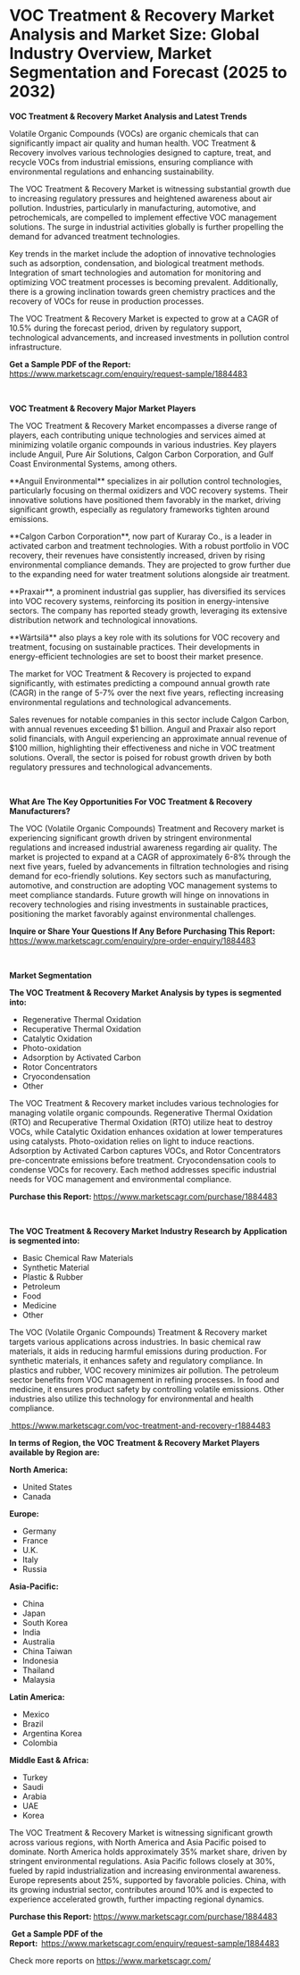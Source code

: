 <p><h1>VOC Treatment & Recovery Market Analysis and Market Size: Global Industry Overview, Market Segmentation and Forecast (2025 to 2032)</h1></p><p><strong>VOC Treatment & Recovery Market Analysis and Latest Trends</strong></p>
<p><p>Volatile Organic Compounds (VOCs) are organic chemicals that can significantly impact air quality and human health. VOC Treatment & Recovery involves various technologies designed to capture, treat, and recycle VOCs from industrial emissions, ensuring compliance with environmental regulations and enhancing sustainability. </p><p>The VOC Treatment & Recovery Market is witnessing substantial growth due to increasing regulatory pressures and heightened awareness about air pollution. Industries, particularly in manufacturing, automotive, and petrochemicals, are compelled to implement effective VOC management solutions. The surge in industrial activities globally is further propelling the demand for advanced treatment technologies.</p><p>Key trends in the market include the adoption of innovative technologies such as adsorption, condensation, and biological treatment methods. Integration of smart technologies and automation for monitoring and optimizing VOC treatment processes is becoming prevalent. Additionally, there is a growing inclination towards green chemistry practices and the recovery of VOCs for reuse in production processes.</p><p>The VOC Treatment & Recovery Market is expected to grow at a CAGR of 10.5% during the forecast period, driven by regulatory support, technological advancements, and increased investments in pollution control infrastructure.</p></p>
<p><strong>Get a Sample PDF of the Report:&nbsp;</strong> <a href="https://www.marketscagr.com/enquiry/request-sample/1884483?utm_campaign=3163&utm_medium=2&utm_source=Github&utm_content=ia&utm_term=28032025&utm_id=voc-treatment-recovery">https://www.marketscagr.com/enquiry/request-sample/1884483</a></p>
<p>&nbsp;</p>
<p><strong>VOC Treatment & Recovery Major Market Players</strong></p>
<p><p>The VOC Treatment & Recovery Market encompasses a diverse range of players, each contributing unique technologies and services aimed at minimizing volatile organic compounds in various industries. Key players include Anguil, Pure Air Solutions, Calgon Carbon Corporation, and Gulf Coast Environmental Systems, among others.</p><p>**Anguil Environmental** specializes in air pollution control technologies, particularly focusing on thermal oxidizers and VOC recovery systems. Their innovative solutions have positioned them favorably in the market, driving significant growth, especially as regulatory frameworks tighten around emissions.</p><p>**Calgon Carbon Corporation**, now part of Kuraray Co., is a leader in activated carbon and treatment technologies. With a robust portfolio in VOC recovery, their revenues have consistently increased, driven by rising environmental compliance demands. They are projected to grow further due to the expanding need for water treatment solutions alongside air treatment.</p><p>**Praxair**, a prominent industrial gas supplier, has diversified its services into VOC recovery systems, reinforcing its position in energy-intensive sectors. The company has reported steady growth, leveraging its extensive distribution network and technological innovations.</p><p>**Wärtsilä** also plays a key role with its solutions for VOC recovery and treatment, focusing on sustainable practices. Their developments in energy-efficient technologies are set to boost their market presence.</p><p>The market for VOC Treatment & Recovery is projected to expand significantly, with estimates predicting a compound annual growth rate (CAGR) in the range of 5-7% over the next five years, reflecting increasing environmental regulations and technological advancements.</p><p>Sales revenues for notable companies in this sector include Calgon Carbon, with annual revenues exceeding $1 billion. Anguil and Praxair also report solid financials, with Anguil experiencing an approximate annual revenue of $100 million, highlighting their effectiveness and niche in VOC treatment solutions. Overall, the sector is poised for robust growth driven by both regulatory pressures and technological advancements.</p></p>
<p>&nbsp;</p>
<p><strong>What Are The Key Opportunities For VOC Treatment & Recovery Manufacturers?</strong></p>
<p><p>The VOC (Volatile Organic Compounds) Treatment and Recovery market is experiencing significant growth driven by stringent environmental regulations and increased industrial awareness regarding air quality. The market is projected to expand at a CAGR of approximately 6-8% through the next five years, fueled by advancements in filtration technologies and rising demand for eco-friendly solutions. Key sectors such as manufacturing, automotive, and construction are adopting VOC management systems to meet compliance standards. Future growth will hinge on innovations in recovery technologies and rising investments in sustainable practices, positioning the market favorably against environmental challenges.</p></p>
<p><strong>Inquire or Share Your Questions If Any Before Purchasing This Report:</strong> <a href="https://www.marketscagr.com/enquiry/pre-order-enquiry/1884483?utm_campaign=3163&utm_medium=2&utm_source=Github&utm_content=ia&utm_term=28032025&utm_id=voc-treatment-recovery">https://www.marketscagr.com/enquiry/pre-order-enquiry/1884483</a></p>
<p>&nbsp;</p>
<p><strong>Market Segmentation</strong></p>
<p><strong>The VOC Treatment & Recovery Market Analysis by types is segmented into:</strong></p>
<p><ul><li>Regenerative Thermal Oxidation</li><li>Recuperative Thermal Oxidation</li><li>Catalytic Oxidation</li><li>Photo-oxidation</li><li>Adsorption by Activated Carbon</li><li>Rotor Concentrators</li><li>Cryocondensation</li><li>Other</li></ul></p>
<p><p>The VOC Treatment & Recovery market includes various technologies for managing volatile organic compounds. Regenerative Thermal Oxidation (RTO) and Recuperative Thermal Oxidation (RTO) utilize heat to destroy VOCs, while Catalytic Oxidation enhances oxidation at lower temperatures using catalysts. Photo-oxidation relies on light to induce reactions. Adsorption by Activated Carbon captures VOCs, and Rotor Concentrators pre-concentrate emissions before treatment. Cryocondensation cools to condense VOCs for recovery. Each method addresses specific industrial needs for VOC management and environmental compliance.</p></p>
<p><strong>Purchase this Report:&nbsp;</strong><a href="https://www.marketscagr.com/purchase/1884483?utm_campaign=3163&utm_medium=2&utm_source=Github&utm_content=ia&utm_term=28032025&utm_id=voc-treatment-recovery">https://www.marketscagr.com/purchase/1884483</a></p>
<p>&nbsp;</p>
<p><strong>The VOC Treatment & Recovery Market Industry Research by Application is segmented into:</strong></p>
<p><ul><li>Basic Chemical Raw Materials</li><li>Synthetic Material</li><li>Plastic & Rubber</li><li>Petroleum</li><li>Food</li><li>Medicine</li><li>Other</li></ul></p>
<p><p>The VOC (Volatile Organic Compounds) Treatment & Recovery market targets various applications across industries. In basic chemical raw materials, it aids in reducing harmful emissions during production. For synthetic materials, it enhances safety and regulatory compliance. In plastics and rubber, VOC recovery minimizes air pollution. The petroleum sector benefits from VOC management in refining processes. In food and medicine, it ensures product safety by controlling volatile emissions. Other industries also utilize this technology for environmental and health compliance.</p></p>
<p><a href="https://www.marketscagr.com/voc-treatment-and-recovery-r1884483?utm_campaign=3163&utm_medium=2&utm_source=Github&utm_content=ia&utm_term=28032025&utm_id=voc-treatment-recovery">&nbsp;https://www.marketscagr.com/voc-treatment-and-recovery-r1884483</a></p>
<p><strong>In terms of Region, the VOC Treatment & Recovery Market Players available by Region are:</strong></p>
<p>
    <p> <strong> North America: </strong>
        <ul>
            <li>United States</li>
            <li>Canada</li>
        </ul>
        </p> 
    <p> <strong> Europe: </strong>
        <ul>
            <li>Germany</li>
            <li>France</li>
            <li>U.K.</li>
            <li>Italy</li>
            <li>Russia</li>
        </ul>
        </p> 
    <p> <strong> Asia-Pacific: </strong>
        <ul>
            <li>China</li>
            <li>Japan</li>
            <li>South Korea</li>
            <li>India</li>
            <li>Australia</li>
            <li>China Taiwan</li>
            <li>Indonesia</li>
            <li>Thailand</li>
            <li>Malaysia</li>
        </ul>
        </p> 
    <p> <strong> Latin America: </strong>
        <ul>
            <li>Mexico</li>
            <li>Brazil</li>
            <li>Argentina Korea</li>
            <li>Colombia</li>
        </ul>
        </p> 
    <p> <strong> Middle East & Africa: </strong>
        <ul>
            <li>Turkey</li>
            <li>Saudi</li>
            <li>Arabia</li>
            <li>UAE</li>
            <li>Korea</li>
        </ul>
    </p>
    </p>
<p><p>The VOC Treatment & Recovery Market is witnessing significant growth across various regions, with North America and Asia Pacific poised to dominate. North America holds approximately 35% market share, driven by stringent environmental regulations. Asia Pacific follows closely at 30%, fueled by rapid industrialization and increasing environmental awareness. Europe represents about 25%, supported by favorable policies. China, with its growing industrial sector, contributes around 10% and is expected to experience accelerated growth, further impacting regional dynamics.</p></p>
<p><strong>Purchase this Report: </strong><a href="https://www.marketscagr.com/purchase/1884483?utm_campaign=3163&utm_medium=2&utm_source=Github&utm_content=ia&utm_term=28032025&utm_id=voc-treatment-recovery">https://www.marketscagr.com/purchase/1884483</a></p>
<p>&nbsp;<strong>Get a Sample PDF of the Report:&nbsp;&nbsp;</strong><a href="https://www.marketscagr.com/enquiry/request-sample/1884483?utm_campaign=3163&utm_medium=2&utm_source=Github&utm_content=ia&utm_term=28032025&utm_id=voc-treatment-recovery">https://www.marketscagr.com/enquiry/request-sample/1884483</a></p>
<p><strong></strong></p>
<p>Check more reports on <a href="https://www.marketscagr.com/?utm_campaign=3163&utm_medium=2&utm_source=Github&utm_content=ia&utm_term=28032025&utm_id=voc-treatment-recovery">https://www.marketscagr.com/</a></p>